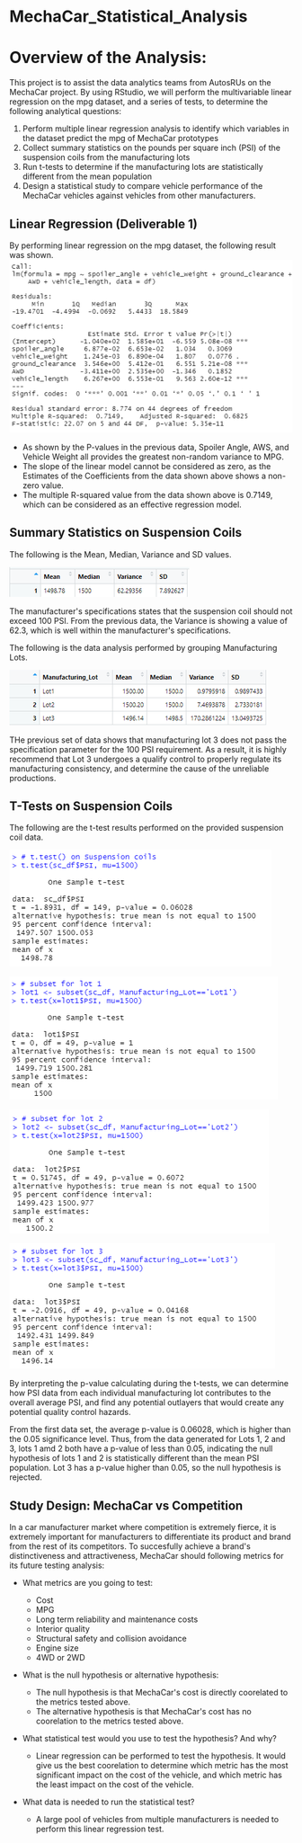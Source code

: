 # MechaCar_Statistical_Analysis

# Overview of the Analysis:

This project is to assist the data analytics teams from AutosRUs on the MechaCar project. By using RStudio, we will perform the multivariable linear regression on the mpg dataset, and a series of tests, to determine the following analytical questions:
1. Perform multiple linear regression analysis to identify which variables in the dataset predict the mpg of MechaCar prototypes
2. Collect summary statistics on the pounds per square inch (PSI) of the suspension coils from the manufacturing lots
3. Run t-tests to determine if the manufacturing lots are statistically different from the mean population
4. Design a statistical study to compare vehicle performance of the MechaCar vehicles against vehicles from other manufacturers. 

## Linear Regression (Deliverable 1)
By performing linear regression on the mpg dataset, the following result was shown. 
![Deliverable1](Images/Deliverable1.PNG)

- As shown by the P-values in the previous data, Spoiler Angle, AWS, and Vehicle Weight all provides the greatest non-random variance to MPG. 
- The slope of the linear model cannot be considered as zero, as the Estimates of the Coefficients from the data shown above shows a non-zero value. 
- The multiple R-squared value from the data shown above is 0.7149, which can be considered as an effective regression model.

## Summary Statistics on Suspension Coils
The following is the Mean, Median, Variance and SD values. 

![averages](Images/averages.PNG)

The manufacturer's specifications states that the suspension coil should not exceed 100 PSI. From the previous data, the Variance is showing a value of 62.3, which is well within the manufacturer's specifications. 

The following is the data analysis performed by grouping Manufacturing Lots. 

![mlot_summary](Images/mlot_summary.PNG)

THe previous set of data shows that manufacturing lot 3 does not pass the specification parameter for the 100 PSI requirement. As a result, it is highly recommend that Lot 3 undergoes a qualify control to properly regulate its manufacturing consistency, and determine the cause of the unreliable productions. 

## T-Tests on Suspension Coils
The following are the t-test results performed on the provided suspension coil data. 

![sc_test](Images/sc_test.PNG)

![lot1](Images/lot1.PNG)

![lot2](Images/lot2.PNG)

![lot3](Images/lot3.PNG)

By interpreting the p-value calculating during the t-tests, we can determine how PSI data from each individual manufacturing lot contributes to the overall average PSI, and find any potential outlayers that would create any potential quality control hazards. 

From the first data set, the average p-value is 0.06028, which is higher than the 0.05 significance level. Thus, from the data generated for Lots 1, 2 and 3, lots 1 amd 2 both have a p-value of less than 0.05, indicating the null hypothesis of lots 1 and 2 is statistically different than the mean PSI population. Lot 3 has a p-value higher than 0.05, so the null hypothesis is rejected. 

## Study Design: MechaCar vs Competition

In a car manufacturer market where competition is extremely fierce, it is extremely important for manufacturers to differentiate its product and brand from the rest of its competitors. To succesfully achieve a brand's distinctiveness and attractiveness, MechaCar should following metrics for its future testing analysis:
- What metrics are you going to test:
    - Cost
    - MPG
    - Long term reliability and maintenance costs
    - Interior quality
    - Structural safety and collision avoidance
    - Engine size
    - 4WD or 2WD

- What is the null hypothesis or alternative hypothesis:
    - The null hypothesis is that MechaCar's cost is directly coorelated to the metrics tested above.
    - The alternative hypothesis is that MechaCar's cost has no coorelation to the metrics tested above. 

- What statistical test would you use to test the hypothesis? And why?
    - Linear regression can be performed to test the hypothesis. It would give us the best coorelation to determine which metric has the most significant impact on the cost of the vehicle, and which metric has the least impact on the cost of the vehicle. 

- What data is needed to run the statistical test?
    - A large pool of vehicles from multiple manufacturers is needed to perform this linear regression test. 

